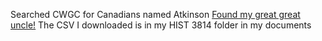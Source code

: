 Searched CWGC for Canadians named Atkinson
[Found my great great uncle!]
The CSV I downloaded is in my HIST 3814 folder in my documents

[Found my great great uncle!]: <https://www.cwgc.org/find/find-war-dead/results?lastName=Atkinson&tab=wardead&fq_servedwithliteral=Canadian>

